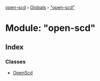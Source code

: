 [open-scd](../README.md) › [Globals](../globals.md) › ["open-scd"](_open_scd_.md)

# Module: "open-scd"

## Index

### Classes

* [OpenScd](../classes/_open_scd_.openscd.md)
